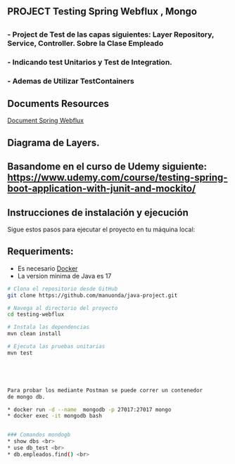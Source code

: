 
## PROJECT Testing Spring Webflux , Mongo
##

### - Project de Test de las capas siguientes: Layer Repository, Service, Controller. Sobre la Clase Empleado
### - Indicando test Unitarios y Test de Integration.
### - Ademas de Utilizar TestContainers

## Documents Resources
[Document Spring Webflux]()

## Diagrama de Layers.


## Basandome en el curso de Udemy siguiente: https://www.udemy.com/course/testing-spring-boot-application-with-junit-and-mockito/

## Instrucciones de instalación y ejecución

Sigue estos pasos para ejecutar el proyecto en tu máquina local:

## Requeriments:
* Es necesario [Docker](https://docs.docker.com/engine/install/)
* La version minima de Java es 17

```bash
# Clona el repositorio desde GitHub
git clone https://github.com/manuonda/java-project.git

# Navega al directorio del proyecto
cd testing-webflux

# Instala las dependencias
mvn clean install

# Ejecuta las pruebas unitarias
mvn test





Para probar los mediante Postman se puede correr un contenedor 
de mongo db.

* docker run -d --name  mongodb -p 27017:27017 mongo
* docker exec -it mongodb bash 


### Comandos mondogb 
* show dbs <br>
* use db_test <br>
* db.empleados.find() <br>

